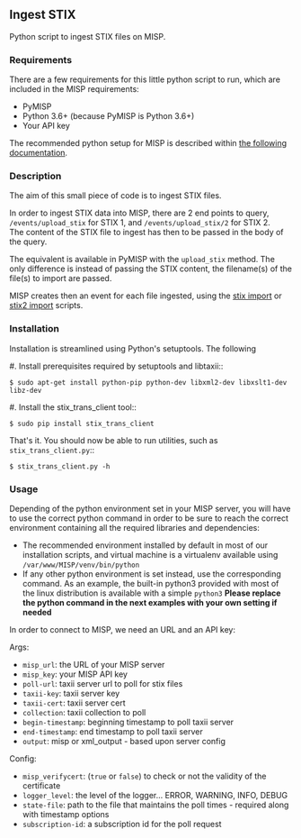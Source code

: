 ## Ingest STIX

Python script to ingest STIX files on MISP.

### Requirements

There are a few requirements for this little python script to run, which are included in the MISP requirements:
- PyMISP
- Python 3.6+ (because PyMISP is Python 3.6+)
- Your API key

The recommended python setup for MISP is described within [the following documentation](https://www.circl.lu/doc/misp/updating-python/).

### Description

The aim of this small piece of code is to ingest STIX files.

In order to ingest STIX data into MISP, there are 2 end points to query, `/events/upload_stix` for STIX 1, and `/events/upload_stix/2` for STIX 2.  
The content of the STIX file to ingest has then to be passed in the body of the query.

The equivalent is available in PyMISP with the `upload_stix` method. The only difference is instead of passing the STIX content, the filename(s) of the file(s) to import are passed.

MISP creates then an event for each file ingested, using the [stix import](https://github.com/MISP/MISP/blob/2.4/app/files/scripts/stix2misp.py) or [stix2 import](https://github.com/MISP/MISP/blob/2.4/app/files/scripts/stix2/stix2misp.py) scripts.

### Installation
Installation is streamlined using Python's setuptools. The following

#. Install prerequisites required by setuptools and libtaxii::

    $ sudo apt-get install python-pip python-dev libxml2-dev libxslt1-dev libz-dev

#. Install the stix_trans_client tool::

    $ sudo pip install stix_trans_client

That's it. You should now be able to run utilities, such as
``stix_trans_client.py``::

    $ stix_trans_client.py -h

### Usage

Depending of the python environment set in your MISP server, you will have to use the correct python command in order to be sure to reach the correct environment containing all the required libraries and dependencies:
- The recommended environment installed by default in most of our installation scripts, and virtual machine is a virtualenv available using `/var/www/MISP/venv/bin/python`
- If any other python environment is set instead, use the corresponding command. As an example, the built-in python3 provided with most of the linux distribution is available with a simple `python3`
**Please replace the python command in the next examples with your own setting if needed**

In order to connect to MISP, we need an URL and an API key:

Args:
- `misp_url`: the URL of your MISP server
- `misp_key`: your MISP API key
- `poll-url`: taxii server url to poll for stix files
- `taxii-key`: taxii server key
- `taxii-cert`: taxii server cert
- `collection`: taxii collection to poll
- `begin-timestamp`: beginning timestamp to poll taxii server
- `end-timestamp`: end timestamp to poll taxii server
- `output`: misp or xml_output - based upon server config 

Config:
- `misp_verifycert`: (`true` or `false`) to check or not the validity of the certificate
- `logger_level`: the level of the logger... ERROR, WARNING, INFO, DEBUG
- `state-file`: path to the file that maintains the poll times - required along with timestamp options
- `subscription-id`: a subscription id for the poll request